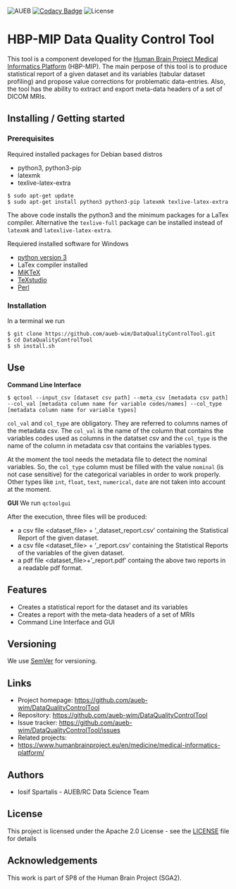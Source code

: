 ![AUEB](https://img.shields.io/badge/AUEB-RC-red.svg) [![Codacy Badge](https://api.codacy.com/project/badge/Grade/c08a182fec11456a8ba98ddeedb9ed4f)](https://www.codacy.com/app/iosifsp/QCtool?utm_source=github.com&amp;utm_medium=referral&amp;utm_content=aueb-wim/QCtool&amp;utm_campaign=Badge_Grade) ![License](https://img.shields.io/badge/license-Apache--2.0-blue.svg)

# HBP-MIP Data Quality Control Tool

This tool is a component developed for the [Human Brain Project Medical Informatics Platform](https://www.humanbrainproject.eu/en/medicine/medical-informatics-platform/) (HBP-MIP). The main perpose of this tool is to produce statistical report of a given dataset and its variables (tabular dataset profiling) and propose value corrections for problematic data-entries. Also, the tool has the ability to extract and export meta-data headers of a set of DICOM MRIs.
## Installing / Getting started
### Prerequisites
Required installed packages for Debian based distros
-   python3, python3-pip
-   latexmk 
-   texlive-latex-extra

```shell
$ sudo apt-get update
$ sudo apt-get install python3 python3-pip latexmk texlive-latex-extra
```
The above code installs the python3 and the minimum packages for a LaTex compiler. Alternative the `texlive-full` package can be installed instead of `latexmk` and `latexlive-latex-extra`.  

Requiered installed software for Windows
-   [python version 3](https://www.python.org/downloads/)
-   LaTex compiler installed
  -   [MiKTeX](https://miktex.org/download)
  -   [TeXstudio](https://www.texstudio.org/)
-   [Perl](https://www.perl.org/get.html)

### Installation
In a terminal we run
```shell
$ git clone https://github.com/aueb-wim/DataQualityControlTool.git
$ cd DataQualityControlTool
$ sh install.sh
```

## Use
**Command Line Interface**
``` shell 
$ qctool --input_csv [dataset csv path] --meta_csv [metadata csv path] --col_val [metadata column name for variable codes/names] --col_type [metadata column name for variable types]
```

`col_val` and `col_type` are obligatory. They are referred to columns names of the metadata csv. The `col_val` is the name of the column that contains the variables codes used as columns in the datatset csv and the `col_type` is the name of the column in metadata csv that contains the variables types. 

At  the moment the tool needs the metadata file to detect the nominal variables. So, the `col_type` column must be filled with the value `nominal` (is not case sensitive)  for the categorical variables in order to work properly. Other types like `int`, `float`, `text`, `numerical`, `date` are not taken into account at the moment. 

**GUI**
We run `qctoolgui`  

After the execution, three files will be produced:
-   a csv file <dataset_file> + ‘_dataset_report.csv’ containing the Statistical Report of the given dataset.
-   a csv file <dataset_file> + ‘_report.csv’ containing the Statistical Reports of the variables of the given dataset.
-   a pdf file <dataset_file>+’_report.pdf’ containg the above two reports in a readable pdf format. 

## Features
-   Creates a statistical report for the dataset and its variables 
-   Creates a report with the meta-data headers of a set of MRIs 
-   Command Line Interface and GUI 

## Versioning
We use [SemVer](http://semver.org/) for versioning.

## Links

-   Project homepage: https://github.com/aueb-wim/DataQualityControlTool
-   Repository: https://github.com/aueb-wim/DataQualityControlTool
-   Issue tracker: https://github.com/aueb-wim/DataQualityControlTool/issues
-   Related projects:
  -   https://www.humanbrainproject.eu/en/medicine/medical-informatics-platform/
  
## Authors
-   Iosif Spartalis - AUEB/RC Data Science Team

## License
This project is licensed under the Apache 2.0 License - see the [LICENSE](LICENSE) file for details

## Acknowledgements

This work is part of SP8 of the Human Brain Project (SGA2).
